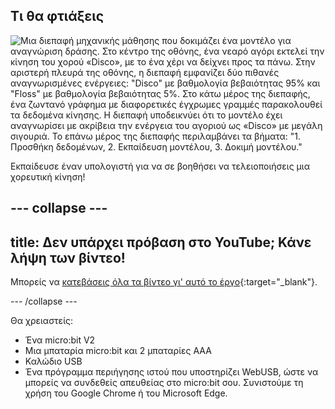## Τι θα φτιάξεις

![Μια διεπαφή μηχανικής μάθησης που δοκιμάζει ένα μοντέλο για αναγνώριση δράσης. Στο κέντρο της οθόνης, ένα νεαρό αγόρι εκτελεί την κίνηση του χορού «Disco», με το ένα χέρι να δείχνει προς τα πάνω. Στην αριστερή πλευρά της οθόνης, η διεπαφή εμφανίζει δύο πιθανές αναγνωρισμένες ενέργειες: "Disco" με βαθμολογία βεβαιότητας 95% και "Floss" με βαθμολογία βεβαιότητας 5%. Στο κάτω μέρος της διεπαφής, ένα ζωντανό γράφημα με διαφορετικές έγχρωμες γραμμές παρακολουθεί τα δεδομένα κίνησης. Η διεπαφή υποδεικνύει ότι το μοντέλο έχει αναγνωρίσει με ακρίβεια την ενέργεια του αγοριού ως «Disco» με μεγάλη σιγουριά. Το επάνω μέρος της διεπαφής περιλαμβάνει τα βήματα: "1. Προσθήκη δεδομένων, 2. Εκπαίδευση μοντέλου, 3. Δοκιμή μοντέλου."](images/wywm.png)

Εκπαίδευσε έναν υπολογιστή για να σε βοηθήσει να τελειοποιήσεις μια χορευτική κίνηση!

## --- collapse ---

## title: Δεν υπάρχει πρόβαση στο YouTube; Κάνε λήψη των βίντεο!

Μπορείς να [κατεβάσεις όλα τα βίντεο γι' αυτό το έργο](https://rpf.io/p/en/dance-detector-go){:target="_blank"}.

\--- /collapse ---

Θα χρειαστείς:

- Ένα micro:bit V2
- Μια μπαταρία micro:bit και 2 μπαταρίες AAA
- Καλώδιο USB
- Ένα πρόγραμμα περιήγησης ιστού που υποστηρίζει WebUSB, ώστε να μπορείς να συνδεθείς απευθείας στο micro:bit σου. Συνιστούμε τη χρήση του Google Chrome ή του Microsoft Edge.